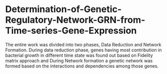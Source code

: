 # Determination-of-Genetic-Regulatory-Network-GRN-from-Time-series-Gene-Expression

The entire work was divided into two phases, Data Reduction and Network Formation. 
During data reduction phase, genes having most contribution in bacterial growth in different time state  was found out based on Fidelity matrix approach
and During Network formation a genetic network was formed based on the interactions and dependencies among those genes. 
